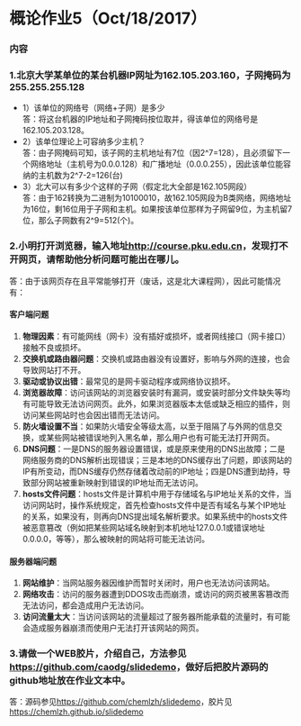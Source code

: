 # 概论作业5（Oct/18/2017）
### 内容
### 1.北京大学某单位的某台机器IP网址为162.105.203.160，子网掩码为255.255.255.128
- 1）该单位的网络号（网络+子网）是多少  
答：将这台机器的IP地址和子网掩码按位取并，得该单位的网络号是162.105.203.128。
- 2）该单位理论上可容纳多少主机？  
答：由子网掩码可知，该子网的主机地址有7位（因2^7=128），且必须留下一个网络地址（主机号为0.0.0.128）和广播地址（0.0.0.255），因此该单位能容纳的主机数为2^7-2=126(台)
- 3）北大可以有多少个这样的子网（假定北大全部是162.105网段）  
答：由于162转换为二进制为10100010，故162.105网段为B类网络，网络地址为16位，剩16位用于子网和主机。如果按该单位那样为子网留9位，为主机留7位，那么子网数有2^9=512(个)。
### 2.小明打开浏览器，输入地址<http://course.pku.edu.cn>，发现打不开网页，请帮助他分析问题可能出在哪儿。
答：由于该网页存在且平常能够打开（废话，这是北大课程网），因此可能情况有：  
#### 客户端问题
1. **物理因素**：有可能网线（网卡）没有插好或损坏，或者网线接口（网卡接口）接触不良或损坏。
2. **交换机或路由器问题**：交换机或路由器没有设置好，影响与外网的连接，也会导致网站打不开。  
3. **驱动或协议出错**：最常见的是网卡驱动程序或网络协议损坏。  
4. **浏览器故障**：访问该网站的浏览器安装时有漏洞，或安装时部分文件缺失等均有可能导致无法访问网页。此外，如果浏览器版本太低或缺乏相应的插件，则访问某些网站时也会因出错而无法访问。
5. **防火墙设置不当**：如果防火墙安全等级太高，以至于阻隔了与外网的信息交换，或某些网站被错误地列入黑名单，那么用户也有可能无法打开网页。
6. **DNS问题**：一是DNS的服务器设置错误，或是原来使用的DNS出故障；二是网络服务商的DNS解析出现错误；三是本地的DNS缓存出了问题，即该网站的IP有所变动，而DNS缓存仍然存储着改动前的IP地址；四是DNS遭到劫持，导致部分网站被重新映射到错误的IP地址而无法访问。
7. **hosts文件问题**：hosts文件是计算机中用于存储域名与IP地址关系的文件，当访问网站时，操作系统规定，首先检查hosts文件中是否有域名与某个IP地址的关系，如果没有，则再向DNS提出域名解析要求。如果系统中的hosts文件被恶意篡改（例如把某些网站域名映射到本机地址127.0.0.1或错误地址0.0.0.0，等等），那么被映射的网站将可能无法访问。
#### 服务器端问题  
1. **网站维护**：当网站服务器因维护而暂时关闭时，用户也无法访问该网站。
2. **网络攻击**：访问的服务器遭到DDOS攻击而崩溃，或访问的网页被黑客篡改而无法访问，都会造成用户无法访问。  
3. **访问流量太大**：当访问该网站的流量超过了服务器所能承载的流量时，有可能会造成服务器崩溃而使用户无法打开该网站的网页。
### 3.请做一个WEB胶片，介绍自己，方法参见<https://github.com/caodg/slidedemo>，做好后把胶片源码的github地址放在作业文本中。
答：源码参见<https://github.com/chemlzh/slidedemo>，胶片见<https://chemlzh.github.io/slidedemo>